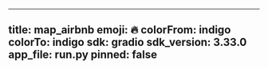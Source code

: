 
---
title: map_airbnb 
emoji: 🔥
colorFrom: indigo
colorTo: indigo
sdk: gradio
sdk_version: 3.33.0
app_file: run.py
pinned: false
---
